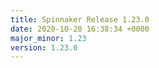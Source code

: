 ```yaml
---
title: Spinnaker Release 1.23.0
date: 2020-10-20 16:38:34 +0000
major_minor: 1.23
version: 1.23.0
---
```


<script src="https://gist.github.com/spinnaker-release/94280a2b615adccd975eed73359023ac.js?file=1.23.0.md"></script>
